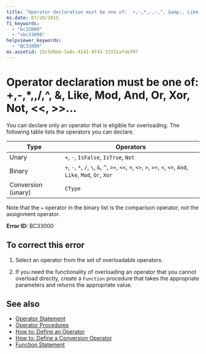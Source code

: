 ```yaml
---
title: "Operator declaration must be one of:  +,-,*,-,-,^, &amp;, Like, Mod, And, Or, Xor, Not, <<, >>, =, <>, <, <=, >, >=, CType, IsTrue, IsFalse"
ms.date: 07/20/2015
f1_keywords: 
  - "bc33000"
  - "vbc33000"
helpviewer_keywords: 
  - "BC33000"
ms.assetid: 15c5d8eb-3a8c-4141-8f41-33151afabf97
---
```

# Operator declaration must be one of:  +,-,*,\,/,^, &amp;, Like, Mod, And, Or, Xor, Not, \<\<, >>...
You can declare only an operator that is eligible for overloading. The following table lists the operators you can declare.  
  
|Type|Operators|  
|----------|---------------|  
|Unary|`+`, `-`, `IsFalse`, `IsTrue`, `Not`|  
|Binary|`+`, `-`, `*`, `/`, `\`, `&`, `^`, `>>`, `<<`, `=`, `<>`, `>`, `>=`, `<`, `<=`, `And`, `Like`, `Mod`, `Or`, `Xor`|  
|Conversion (unary)|`CType`|  
  
 Note that the `=` operator in the binary list is the comparison operator, not the assignment operator.  
  
 **Error ID:** BC33000  
  
## To correct this error  
  
1. Select an operator from the set of overloadable operators.  
  
2. If you need the functionality of overloading an operator that you cannot overload directly, create a `Function` procedure that takes the appropriate parameters and returns the appropriate value.  
  
## See also

- [Operator Statement](../statements/operator-statement.md)
- [Operator Procedures](../../programming-guide/language-features/procedures/operator-procedures.md)
- [How to: Define an Operator](../../programming-guide/language-features/procedures/how-to-define-an-operator.md)
- [How to: Define a Conversion Operator](../../programming-guide/language-features/procedures/how-to-define-a-conversion-operator.md)
- [Function Statement](../statements/function-statement.md)

